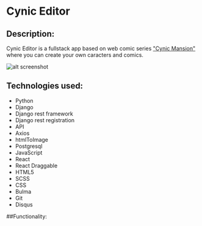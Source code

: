 # Cynic Editor

## Description:

Cynic Editor is a fullstack app based on web comic series ["Cynic Mansion"](https://cynicmansion.ru/) where you can create your own caracters and comics. 

![alt screenshot](https://user-images.githubusercontent.com/51081298/92250786-d357c700-eec3-11ea-91af-d4c7420754df.png)

## Technologies used:
* Python
* Django
* Django rest framework
* Django rest registration
* API
* Axios
* htmlToImage
* Postgresql
* JavaScript
* React
* React Draggable
* HTML5
* SCSS
* CSS
* Bulma
* Git
* Disqus


##Functionality:

###
